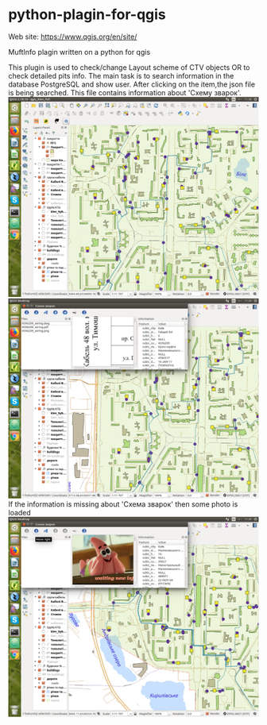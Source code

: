 # python-plagin-for-qgis
  Web site: https://www.qgis.org/en/site/
  
  MuftInfo plagin written on a python for qgis
  
  This plugin is used to check/change Layout scheme of CTV objects OR to check detailed pits info.
  The main task is to search information in the database PostgreSQL and show user. After clicking on the item,the json file is being searched. This file contains information about 'Схему зварок'.
![](1.png)
![](2.png)
If the information is missing about 'Схема зварок' then some photo is loaded
![](3.png)
